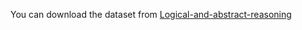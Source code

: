 You can download the dataset from [Logical-and-abstract-reasoning](https://github.com/Strong-AI-Lab/Logical-and-abstract-reasoning/tree/main/data/Big-bench/Functions)